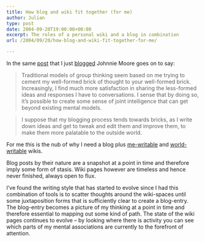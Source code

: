 ```yaml
---
title: How blog and wiki fit together (for me)
author: Julian
type: post
date: 2004-09-20T19:00:00+00:00
excerpt: The roles of a personal wiki and a blog in combination
url: /2004/09/20/how-blog-and-wiki-fit-together-for-me/

---
```

In the same [post][1] that I just [blogged][2] Johnnie Moore goes on to say:

> Traditional models of group thinking seem based on me trying to cement my well-formed brick of thought to your well-formed brick. Increasingly, I find much more satisfaction in sharing the less-formed ideas and responses I have to conversations. I sense that by doing so, it&#8217;s possible to create some sense of joint intelligence that can get beyond existing mental models.
  
> I suppose that my blogging process tends towards bricks, as I write down ideas and get to tweak and edit them and improve them, to make them more palatable to the outside world. 

For me this is the nub of why I need a blog plus [me-writable][3] and [world-writable][4] wikis. 

Blog posts by their nature are a snapshot at a point in time and therefore imply some form of stasis. Wiki pages however are timeless and hence never finished, always open to flux.

I&#8217;ve found the writing style that has started to evolve since I had this combination of tools is to scatter thoughts around the wiki-spaces until some juxtaposition forms that is sufficiently clear to create a blog-entry. The blog-entry becomes a picture of my thinking at a point in time and therefore essential to mapping out some kind of path. The state of the wiki pages continues to evolve &#8211; by looking where there is activity you can see which parts of my mental associations are currently to the forefront of attention.

 [1]: http://www.johnniemoore.com/blog/archives/000467.php
 [2]: https://www.synesthesia.co.uk/blog/archives/2004/09/20/mental-models-and-the-ladder-of-inference/
 [3]: https://www.synesthesia.co.uk/blog/wiki/
 [4]: https://www.synesthesia.co.uk/wiki/